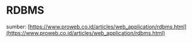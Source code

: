 # RDBMS

sumber: [https://www.proweb.co.id/articles/web_application/rdbms.html](https://www.proweb.co.id/articles/web_application/rdbms.html)
